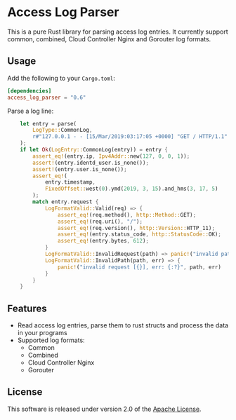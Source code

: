 # Access Log Parser

This is a pure Rust library for parsing access log entries. It currently support common, combined, Cloud Controller Nginx and Gorouter log formats.

## Usage

Add the following to your `Cargo.toml`:

```toml
[dependencies]
access_log_parser = "0.6"
```

Parse a log line:

```rust
    let entry = parse(
        LogType::CommonLog,
        r#"127.0.0.1 - - [15/Mar/2019:03:17:05 +0000] "GET / HTTP/1.1" 200 612"#,
    );
    if let Ok(LogEntry::CommonLog(entry)) = entry {
        assert_eq!(entry.ip, Ipv4Addr::new(127, 0, 0, 1));
        assert!(entry.identd_user.is_none());
        assert!(entry.user.is_none());
        assert_eq!(
            entry.timestamp,
            FixedOffset::west(0).ymd(2019, 3, 15).and_hms(3, 17, 5)
        );
        match entry.request {
            LogFormatValid::Valid(req) => {
                assert_eq!(req.method(), http::Method::GET);
                assert_eq!(req.uri(), "/");
                assert_eq!(req.version(), http::Version::HTTP_11);
                assert_eq!(entry.status_code, http::StatusCode::OK);
                assert_eq!(entry.bytes, 612);
            }
            LogFormatValid::InvalidRequest(path) => panic!("invalid path [{}]", path),
            LogFormatValid::InvalidPath(path, err) => {
                panic!("invalid request [{}], err: {:?}", path, err)
            }
        }
    }
```

## Features

* Read access log entries, parse them to rust structs and process the data in your programs
* Supported log formats:
  - Common
  - Combined
  - Cloud Controller Nginx
  - Gorouter

## License

This software is released under version 2.0 of the [Apache License](http://www.apache.org/licenses/LICENSE-2.0).
